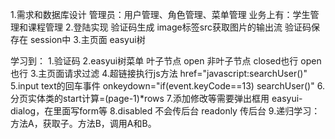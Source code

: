 1.需求和数据库设计
    管理员：用户管理、角色管理、菜单管理
    业务上有：学生管理和课程管理
2.登陆实现
    验证码生成 image标签src获取图片的输出流
    验证码保存在 session中
3.主页面
    easyui树 



学习到：
    1.验证码
    2.easyui树菜单  叶子节点 open 非叶子节点 closed也行 open也行
    3.主页面请求过滤
    4.超链接执行js方法 href="javascript:searchUser()"
    5.input text的回车事件 onkeydown="if(event.keyCode==13) searchUser()"
    6.分页实体类的start计算=(page-1)*rows
    7.添加修改等需要弹出框用 easyui-dialog，在里面写form等
    8.disabled 不会传后台 readonly 传后台
    9.递归学习：方法A，获取子。方法B，调用A和B。